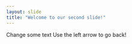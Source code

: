 ```yaml
---
layout: slide
title: "Welcome to our second slide!"
---
```

Change some text
Use the left arrow to go back!
